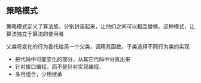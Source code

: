 策略模式
----------

策略模式定义了算法族，分别封装起来，让他们之间可以相互替换。这种模式，让算法独立于算法的使用者

父类将变化的行为委托给另一个父类，调用其函数，子类选择不同行为类的实现

- 把代码中可能变化的部分，从其它代码中分离出来
- 针对接口编程，而不是针对实现编程、
- 多用组合，少用继承


